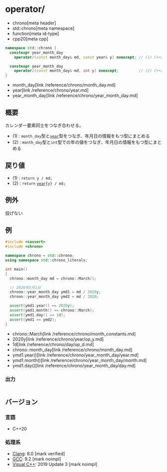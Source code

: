 # operator/
* chrono[meta header]
* std::chrono[meta namespace]
* function[meta id-type]
* cpp20[meta cpp]

```cpp
namespace std::chrono {
  constexpr year_month_day
    operator/(const month_day& md, const year& y) noexcept; // (1) C++20

  constexpr year_month_day
    operator/(const month_day& md, int y) noexcept;         // (2) C++20
}
```
* month_day[link /reference/chrono/month_day.md]
* year[link /reference/chrono/year.md]
* year_month_day[link /reference/chrono/year_month_day.md]

## 概要
カレンダー要素同士をつなぎ合わせる。

- (1) : `month_day`型と[`year`](/reference/chrono/year.md)型をつなぎ、年月日の情報をもつ型にまとめる
- (2) : `month_day`型と`int`型での年の値をつなぎ、年月日の情報をもつ型にまとめる


## 戻り値
- (1) : `return y / md;`
- (2) : `return` [`year`](/reference/chrono/year.md)`{y} / md;`


## 例外
投げない


## 例
```cpp example
#include <cassert>
#include <chrono>

namespace chrono = std::chrono;
using namespace std::chrono_literals;

int main()
{
  chrono::month_day md = chrono::March/1;

  // 2020年3月1日
  chrono::year_month_day ymd1 = md / 2020y;
  chrono::year_month_day ymd2 = md / 2020;

  assert(ymd1.year() == 2020y);
  assert(ymd1.month() == chrono::March);
  assert(ymd1.day() == 1d);
  assert(ymd1 == ymd2);
}
```
* chrono::March[link /reference/chrono/month_constants.md]
* 2020y[link /reference/chrono/year/op_y.md]
* 1d[link /reference/chrono/day/op_d.md]
* chrono::month_day[link /reference/chrono/month_day.md]
* ymd1.year()[link /reference/chrono/year_month_day/year.md]
* ymd1.month()[link /reference/chrono/year_month_day/month.md]
* ymd1.day()[link /reference/chrono/year_month_day/day.md]

### 出力
```
```

## バージョン
### 言語
- C++20

### 処理系
- [Clang](/implementation.md#clang): 8.0 [mark verified]
- [GCC](/implementation.md#gcc): 9.2 [mark noimpl]
- [Visual C++](/implementation.md#visual_cpp): 2019 Update 3 [mark noimpl]
